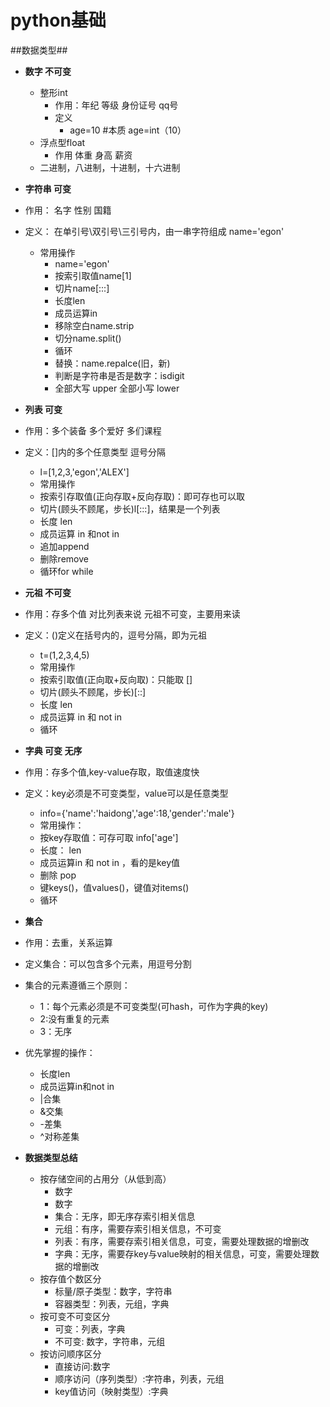 # python基础 #
##数据类型##
- **数字 不可变**
	- 整形int
		- 作用：年纪 等级 身份证号 qq号
		- 定义 
			- age=10  #本质 age=int（10）
	- 浮点型float
		- 作用 体重 身高 薪资
	- 二进制，八进制，十进制，十六进制	
- **字符串 可变**
- 作用： 名字 性别 国籍
- 定义： 在单引号\双引号\三引号内，由一串字符组成 name='egon'
	- 常用操作 
		- name='egon' 
		- 按索引取值name[1]
		- 切片name[:::]
		- 长度len
		- 成员运算in
		- 移除空白name.strip
		- 切分name.split()
		- 循环
		- 替换：name.repalce(旧，新)
		- 判断是字符串是否是数字：isdigit
		- 全部大写 upper 全部小写 lower
		
- **列表 可变**
- 作用：多个装备 多个爱好 多们课程
- 定义：[]内的多个任意类型 逗号分隔
	- l=[1,2,3,'egon','ALEX']
	- 常用操作
	- 按索引存取值(正向存取+反向存取)：即可存也可以取 
	- 切片(顾头不顾尾，步长)l[:::]，结果是一个列表
	- 长度 len
	- 成员运算 in 和not in
	- 追加append
	- 删除remove
	- 循环for while
- **元祖 不可变**
- 作用：存多个值 对比列表来说 元祖不可变，主要用来读
- 定义：()定义在括号内的，逗号分隔，即为元祖
	- t=(1,2,3,4,5)
	- 常用操作
	- 按索引取值(正向取+反向取)：只能取 []
	- 切片(顾头不顾尾，步长)[::]
	- 长度 len
	- 成员运算 in 和 not in
	- 循环
- **字典 可变 无序**
- 作用：存多个值,key-value存取，取值速度快
- 定义：key必须是不可变类型，value可以是任意类型
	- info={'name':'haidong','age':18,'gender':'male'}
	- 常用操作：
	- 按key存取值：可存可取 info['age']
	- 长度： len
	- 成员运算in 和 not in ，看的是key值
	- 删除 pop
	- 键keys()，值values()，键值对items()
	- 循环
- **集合**
- 作用：去重，关系运算
- 定义集合：可以包含多个元素，用逗号分割
- 集合的元素遵循三个原则：
	- 1：每个元素必须是不可变类型(可hash，可作为字典的key)
	- 2:没有重复的元素
	- 3：无序
- 优先掌握的操作：
	- 长度len
	- 成员运算in和not in
	- |合集
	- &交集
	- -差集
	- ^对称差集
- **数据类型总结**
	- 按存储空间的占用分（从低到高）
		- 数字
		- 数字
		- 集合：无序，即无序存索引相关信息
		- 元组：有序，需要存索引相关信息，不可变
		- 列表：有序，需要存索引相关信息，可变，需要处理数据的增删改
		- 字典：无序，需要存key与value映射的相关信息，可变，需要处理数据的增删改
	- 按存值个数区分
		- 标量/原子类型：数字，字符串
		- 容器类型：列表，元组，字典
	- 按可变不可变区分
		- 可变：列表，字典
		- 不可变: 数字，字符串，元组
	- 按访问顺序区分
		- 直接访问:数字
		- 顺序访问（序列类型）:字符串，列表，元组
		- key值访问（映射类型）:字典
